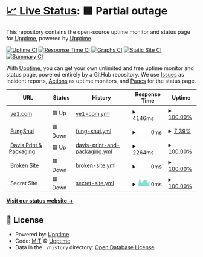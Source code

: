 # [📈 Live Status](https://demo.upptime.js.org): <!--live status--> **🟧 Partial outage**

This repository contains the open-source uptime monitor and status page for [Upptime](https://upptime.js.org), powered by [Upptime](https://github.com/upptime/upptime).

[![Uptime CI](https://github.com/koj-co/upptime/workflows/Uptime%20CI/badge.svg)](https://github.com/koj-co/upptime/actions?query=workflow%3A%22Uptime+CI%22)
[![Response Time CI](https://github.com/koj-co/upptime/workflows/Response%20Time%20CI/badge.svg)](https://github.com/koj-co/upptime/actions?query=workflow%3A%22Response+Time+CI%22)
[![Graphs CI](https://github.com/koj-co/upptime/workflows/Graphs%20CI/badge.svg)](https://github.com/koj-co/upptime/actions?query=workflow%3A%22Graphs+CI%22)
[![Static Site CI](https://github.com/koj-co/upptime/workflows/Static%20Site%20CI/badge.svg)](https://github.com/koj-co/upptime/actions?query=workflow%3A%22Static+Site+CI%22)
[![Summary CI](https://github.com/koj-co/upptime/workflows/Summary%20CI/badge.svg)](https://github.com/koj-co/upptime/actions?query=workflow%3A%22Summary+CI%22)

With [Upptime](https://upptime.js.org), you can get your own unlimited and free uptime monitor and status page, powered entirely by a GitHub repository. We use [Issues](https://github.com/upptime/upptime/issues) as incident reports, [Actions](https://github.com/upptime/upptime/actions) as uptime monitors, and [Pages](https://demo.upptime.js.org) for the status page.

<!--start: status pages-->
<!-- This summary is generated by Upptime (https://github.com/upptime/upptime) -->
<!-- Do not edit this manually, your changes will be overwritten -->
<!-- prettier-ignore -->
| URL | Status | History | Response Time | Uptime |
| --- | ------ | ------- | ------------- | ------ |
| <img alt="" src="https://favicons.githubusercontent.com/www.ve1.com" height="13"> [ve1.com](https://www.ve1.com) | 🟩 Up | [ve1-com.yml](https://github.com/mewmix/serverstats/commits/master/history/ve1-com.yml) | <details><summary><img alt="Response time graph" src="./graphs/ve1-com/response-time-week.png" height="20"> 4146ms</summary><br><a href="https://demo.upptime.js.org/history/ve1-com"><img alt="Response time 4146" src="https://img.shields.io/endpoint?url=https%3A%2F%2Fraw.githubusercontent.com%2Fmewmix%2Fserverstats%2Fmaster%2Fapi%2Fve1-com%2Fresponse-time.json"></a><br><a href="https://demo.upptime.js.org/history/ve1-com"><img alt="24-hour response time 4146" src="https://img.shields.io/endpoint?url=https%3A%2F%2Fraw.githubusercontent.com%2Fmewmix%2Fserverstats%2Fmaster%2Fapi%2Fve1-com%2Fresponse-time-day.json"></a><br><a href="https://demo.upptime.js.org/history/ve1-com"><img alt="7-day response time 4146" src="https://img.shields.io/endpoint?url=https%3A%2F%2Fraw.githubusercontent.com%2Fmewmix%2Fserverstats%2Fmaster%2Fapi%2Fve1-com%2Fresponse-time-week.json"></a><br><a href="https://demo.upptime.js.org/history/ve1-com"><img alt="30-day response time 4146" src="https://img.shields.io/endpoint?url=https%3A%2F%2Fraw.githubusercontent.com%2Fmewmix%2Fserverstats%2Fmaster%2Fapi%2Fve1-com%2Fresponse-time-month.json"></a><br><a href="https://demo.upptime.js.org/history/ve1-com"><img alt="1-year response time 4146" src="https://img.shields.io/endpoint?url=https%3A%2F%2Fraw.githubusercontent.com%2Fmewmix%2Fserverstats%2Fmaster%2Fapi%2Fve1-com%2Fresponse-time-year.json"></a></details> | <details><summary><a href="https://demo.upptime.js.org/history/ve1-com">100.00%</a></summary><a href="https://demo.upptime.js.org/history/ve1-com"><img alt="All-time uptime 100.00%" src="https://img.shields.io/endpoint?url=https%3A%2F%2Fraw.githubusercontent.com%2Fmewmix%2Fserverstats%2Fmaster%2Fapi%2Fve1-com%2Fuptime.json"></a><br><a href="https://demo.upptime.js.org/history/ve1-com"><img alt="24-hour uptime 100.00%" src="https://img.shields.io/endpoint?url=https%3A%2F%2Fraw.githubusercontent.com%2Fmewmix%2Fserverstats%2Fmaster%2Fapi%2Fve1-com%2Fuptime-day.json"></a><br><a href="https://demo.upptime.js.org/history/ve1-com"><img alt="7-day uptime 100.00%" src="https://img.shields.io/endpoint?url=https%3A%2F%2Fraw.githubusercontent.com%2Fmewmix%2Fserverstats%2Fmaster%2Fapi%2Fve1-com%2Fuptime-week.json"></a><br><a href="https://demo.upptime.js.org/history/ve1-com"><img alt="30-day uptime 100.00%" src="https://img.shields.io/endpoint?url=https%3A%2F%2Fraw.githubusercontent.com%2Fmewmix%2Fserverstats%2Fmaster%2Fapi%2Fve1-com%2Fuptime-month.json"></a><br><a href="https://demo.upptime.js.org/history/ve1-com"><img alt="1-year uptime 100.00%" src="https://img.shields.io/endpoint?url=https%3A%2F%2Fraw.githubusercontent.com%2Fmewmix%2Fserverstats%2Fmaster%2Fapi%2Fve1-com%2Fuptime-year.json"></a></details>
| <img alt="" src="https://favicons.githubusercontent.com/fungshui.us" height="13"> [FungShui](https://fungshui.us) | 🟥 Down | [fung-shui.yml](https://github.com/mewmix/serverstats/commits/master/history/fung-shui.yml) | <details><summary><img alt="Response time graph" src="./graphs/fung-shui/response-time-week.png" height="20"> 0ms</summary><br><a href="https://demo.upptime.js.org/history/fung-shui"><img alt="Response time 0" src="https://img.shields.io/endpoint?url=https%3A%2F%2Fraw.githubusercontent.com%2Fmewmix%2Fserverstats%2Fmaster%2Fapi%2Ffung-shui%2Fresponse-time.json"></a><br><a href="https://demo.upptime.js.org/history/fung-shui"><img alt="24-hour response time 0" src="https://img.shields.io/endpoint?url=https%3A%2F%2Fraw.githubusercontent.com%2Fmewmix%2Fserverstats%2Fmaster%2Fapi%2Ffung-shui%2Fresponse-time-day.json"></a><br><a href="https://demo.upptime.js.org/history/fung-shui"><img alt="7-day response time 0" src="https://img.shields.io/endpoint?url=https%3A%2F%2Fraw.githubusercontent.com%2Fmewmix%2Fserverstats%2Fmaster%2Fapi%2Ffung-shui%2Fresponse-time-week.json"></a><br><a href="https://demo.upptime.js.org/history/fung-shui"><img alt="30-day response time 0" src="https://img.shields.io/endpoint?url=https%3A%2F%2Fraw.githubusercontent.com%2Fmewmix%2Fserverstats%2Fmaster%2Fapi%2Ffung-shui%2Fresponse-time-month.json"></a><br><a href="https://demo.upptime.js.org/history/fung-shui"><img alt="1-year response time 0" src="https://img.shields.io/endpoint?url=https%3A%2F%2Fraw.githubusercontent.com%2Fmewmix%2Fserverstats%2Fmaster%2Fapi%2Ffung-shui%2Fresponse-time-year.json"></a></details> | <details><summary><a href="https://demo.upptime.js.org/history/fung-shui">7.39%</a></summary><a href="https://demo.upptime.js.org/history/fung-shui"><img alt="All-time uptime 7.39%" src="https://img.shields.io/endpoint?url=https%3A%2F%2Fraw.githubusercontent.com%2Fmewmix%2Fserverstats%2Fmaster%2Fapi%2Ffung-shui%2Fuptime.json"></a><br><a href="https://demo.upptime.js.org/history/fung-shui"><img alt="24-hour uptime 7.39%" src="https://img.shields.io/endpoint?url=https%3A%2F%2Fraw.githubusercontent.com%2Fmewmix%2Fserverstats%2Fmaster%2Fapi%2Ffung-shui%2Fuptime-day.json"></a><br><a href="https://demo.upptime.js.org/history/fung-shui"><img alt="7-day uptime 7.39%" src="https://img.shields.io/endpoint?url=https%3A%2F%2Fraw.githubusercontent.com%2Fmewmix%2Fserverstats%2Fmaster%2Fapi%2Ffung-shui%2Fuptime-week.json"></a><br><a href="https://demo.upptime.js.org/history/fung-shui"><img alt="30-day uptime 7.39%" src="https://img.shields.io/endpoint?url=https%3A%2F%2Fraw.githubusercontent.com%2Fmewmix%2Fserverstats%2Fmaster%2Fapi%2Ffung-shui%2Fuptime-month.json"></a><br><a href="https://demo.upptime.js.org/history/fung-shui"><img alt="1-year uptime 7.39%" src="https://img.shields.io/endpoint?url=https%3A%2F%2Fraw.githubusercontent.com%2Fmewmix%2Fserverstats%2Fmaster%2Fapi%2Ffung-shui%2Fuptime-year.json"></a></details>
| <img alt="" src="https://favicons.githubusercontent.com/store.davisprintandpack.com" height="13"> [Davis Print & Packaging](https://store.davisprintandpack.com) | 🟩 Up | [davis-print-and-packaging.yml](https://github.com/mewmix/serverstats/commits/master/history/davis-print-and-packaging.yml) | <details><summary><img alt="Response time graph" src="./graphs/davis-print-and-packaging/response-time-week.png" height="20"> 2264ms</summary><br><a href="https://demo.upptime.js.org/history/davis-print-and-packaging"><img alt="Response time 2264" src="https://img.shields.io/endpoint?url=https%3A%2F%2Fraw.githubusercontent.com%2Fmewmix%2Fserverstats%2Fmaster%2Fapi%2Fdavis-print-and-packaging%2Fresponse-time.json"></a><br><a href="https://demo.upptime.js.org/history/davis-print-and-packaging"><img alt="24-hour response time 2264" src="https://img.shields.io/endpoint?url=https%3A%2F%2Fraw.githubusercontent.com%2Fmewmix%2Fserverstats%2Fmaster%2Fapi%2Fdavis-print-and-packaging%2Fresponse-time-day.json"></a><br><a href="https://demo.upptime.js.org/history/davis-print-and-packaging"><img alt="7-day response time 2264" src="https://img.shields.io/endpoint?url=https%3A%2F%2Fraw.githubusercontent.com%2Fmewmix%2Fserverstats%2Fmaster%2Fapi%2Fdavis-print-and-packaging%2Fresponse-time-week.json"></a><br><a href="https://demo.upptime.js.org/history/davis-print-and-packaging"><img alt="30-day response time 2264" src="https://img.shields.io/endpoint?url=https%3A%2F%2Fraw.githubusercontent.com%2Fmewmix%2Fserverstats%2Fmaster%2Fapi%2Fdavis-print-and-packaging%2Fresponse-time-month.json"></a><br><a href="https://demo.upptime.js.org/history/davis-print-and-packaging"><img alt="1-year response time 2264" src="https://img.shields.io/endpoint?url=https%3A%2F%2Fraw.githubusercontent.com%2Fmewmix%2Fserverstats%2Fmaster%2Fapi%2Fdavis-print-and-packaging%2Fresponse-time-year.json"></a></details> | <details><summary><a href="https://demo.upptime.js.org/history/davis-print-and-packaging">100.00%</a></summary><a href="https://demo.upptime.js.org/history/davis-print-and-packaging"><img alt="All-time uptime 100.00%" src="https://img.shields.io/endpoint?url=https%3A%2F%2Fraw.githubusercontent.com%2Fmewmix%2Fserverstats%2Fmaster%2Fapi%2Fdavis-print-and-packaging%2Fuptime.json"></a><br><a href="https://demo.upptime.js.org/history/davis-print-and-packaging"><img alt="24-hour uptime 100.00%" src="https://img.shields.io/endpoint?url=https%3A%2F%2Fraw.githubusercontent.com%2Fmewmix%2Fserverstats%2Fmaster%2Fapi%2Fdavis-print-and-packaging%2Fuptime-day.json"></a><br><a href="https://demo.upptime.js.org/history/davis-print-and-packaging"><img alt="7-day uptime 100.00%" src="https://img.shields.io/endpoint?url=https%3A%2F%2Fraw.githubusercontent.com%2Fmewmix%2Fserverstats%2Fmaster%2Fapi%2Fdavis-print-and-packaging%2Fuptime-week.json"></a><br><a href="https://demo.upptime.js.org/history/davis-print-and-packaging"><img alt="30-day uptime 100.00%" src="https://img.shields.io/endpoint?url=https%3A%2F%2Fraw.githubusercontent.com%2Fmewmix%2Fserverstats%2Fmaster%2Fapi%2Fdavis-print-and-packaging%2Fuptime-month.json"></a><br><a href="https://demo.upptime.js.org/history/davis-print-and-packaging"><img alt="1-year uptime 100.00%" src="https://img.shields.io/endpoint?url=https%3A%2F%2Fraw.githubusercontent.com%2Fmewmix%2Fserverstats%2Fmaster%2Fapi%2Fdavis-print-and-packaging%2Fuptime-year.json"></a></details>
| <img alt="" src="https://favicons.githubusercontent.com/thissitedoesnotexist.com" height="13"> [Broken Site](https://thissitedoesnotexist.com) | 🟥 Down | [broken-site.yml](https://github.com/mewmix/serverstats/commits/master/history/broken-site.yml) | <details><summary><img alt="Response time graph" src="./graphs/broken-site/response-time-week.png" height="20"> 0ms</summary><br><a href="https://demo.upptime.js.org/history/broken-site"><img alt="Response time 0" src="https://img.shields.io/endpoint?url=https%3A%2F%2Fraw.githubusercontent.com%2Fmewmix%2Fserverstats%2Fmaster%2Fapi%2Fbroken-site%2Fresponse-time.json"></a><br><a href="https://demo.upptime.js.org/history/broken-site"><img alt="24-hour response time 0" src="https://img.shields.io/endpoint?url=https%3A%2F%2Fraw.githubusercontent.com%2Fmewmix%2Fserverstats%2Fmaster%2Fapi%2Fbroken-site%2Fresponse-time-day.json"></a><br><a href="https://demo.upptime.js.org/history/broken-site"><img alt="7-day response time 0" src="https://img.shields.io/endpoint?url=https%3A%2F%2Fraw.githubusercontent.com%2Fmewmix%2Fserverstats%2Fmaster%2Fapi%2Fbroken-site%2Fresponse-time-week.json"></a><br><a href="https://demo.upptime.js.org/history/broken-site"><img alt="30-day response time 0" src="https://img.shields.io/endpoint?url=https%3A%2F%2Fraw.githubusercontent.com%2Fmewmix%2Fserverstats%2Fmaster%2Fapi%2Fbroken-site%2Fresponse-time-month.json"></a><br><a href="https://demo.upptime.js.org/history/broken-site"><img alt="1-year response time 0" src="https://img.shields.io/endpoint?url=https%3A%2F%2Fraw.githubusercontent.com%2Fmewmix%2Fserverstats%2Fmaster%2Fapi%2Fbroken-site%2Fresponse-time-year.json"></a></details> | <details><summary><a href="https://demo.upptime.js.org/history/broken-site">100.00%</a></summary><a href="https://demo.upptime.js.org/history/broken-site"><img alt="All-time uptime 100.00%" src="https://img.shields.io/endpoint?url=https%3A%2F%2Fraw.githubusercontent.com%2Fmewmix%2Fserverstats%2Fmaster%2Fapi%2Fbroken-site%2Fuptime.json"></a><br><a href="https://demo.upptime.js.org/history/broken-site"><img alt="24-hour uptime 100.00%" src="https://img.shields.io/endpoint?url=https%3A%2F%2Fraw.githubusercontent.com%2Fmewmix%2Fserverstats%2Fmaster%2Fapi%2Fbroken-site%2Fuptime-day.json"></a><br><a href="https://demo.upptime.js.org/history/broken-site"><img alt="7-day uptime 100.00%" src="https://img.shields.io/endpoint?url=https%3A%2F%2Fraw.githubusercontent.com%2Fmewmix%2Fserverstats%2Fmaster%2Fapi%2Fbroken-site%2Fuptime-week.json"></a><br><a href="https://demo.upptime.js.org/history/broken-site"><img alt="30-day uptime 100.00%" src="https://img.shields.io/endpoint?url=https%3A%2F%2Fraw.githubusercontent.com%2Fmewmix%2Fserverstats%2Fmaster%2Fapi%2Fbroken-site%2Fuptime-month.json"></a><br><a href="https://demo.upptime.js.org/history/broken-site"><img alt="1-year uptime 100.00%" src="https://img.shields.io/endpoint?url=https%3A%2F%2Fraw.githubusercontent.com%2Fmewmix%2Fserverstats%2Fmaster%2Fapi%2Fbroken-site%2Fuptime-year.json"></a></details>
| <img alt="" src="https://favicons.githubusercontent.com/null" height="13"> Secret Site | 🟥 Down | [secret-site.yml](https://github.com/mewmix/serverstats/commits/master/history/secret-site.yml) | <details><summary><img alt="Response time graph" src="./graphs/secret-site/response-time-week.png" height="20"> 0ms</summary><br><a href="https://demo.upptime.js.org/history/secret-site"><img alt="Response time 0" src="https://img.shields.io/endpoint?url=https%3A%2F%2Fraw.githubusercontent.com%2Fmewmix%2Fserverstats%2Fmaster%2Fapi%2Fsecret-site%2Fresponse-time.json"></a><br><a href="https://demo.upptime.js.org/history/secret-site"><img alt="24-hour response time 0" src="https://img.shields.io/endpoint?url=https%3A%2F%2Fraw.githubusercontent.com%2Fmewmix%2Fserverstats%2Fmaster%2Fapi%2Fsecret-site%2Fresponse-time-day.json"></a><br><a href="https://demo.upptime.js.org/history/secret-site"><img alt="7-day response time 0" src="https://img.shields.io/endpoint?url=https%3A%2F%2Fraw.githubusercontent.com%2Fmewmix%2Fserverstats%2Fmaster%2Fapi%2Fsecret-site%2Fresponse-time-week.json"></a><br><a href="https://demo.upptime.js.org/history/secret-site"><img alt="30-day response time 0" src="https://img.shields.io/endpoint?url=https%3A%2F%2Fraw.githubusercontent.com%2Fmewmix%2Fserverstats%2Fmaster%2Fapi%2Fsecret-site%2Fresponse-time-month.json"></a><br><a href="https://demo.upptime.js.org/history/secret-site"><img alt="1-year response time 0" src="https://img.shields.io/endpoint?url=https%3A%2F%2Fraw.githubusercontent.com%2Fmewmix%2Fserverstats%2Fmaster%2Fapi%2Fsecret-site%2Fresponse-time-year.json"></a></details> | <details><summary><a href="https://demo.upptime.js.org/history/secret-site">100.00%</a></summary><a href="https://demo.upptime.js.org/history/secret-site"><img alt="All-time uptime 100.00%" src="https://img.shields.io/endpoint?url=https%3A%2F%2Fraw.githubusercontent.com%2Fmewmix%2Fserverstats%2Fmaster%2Fapi%2Fsecret-site%2Fuptime.json"></a><br><a href="https://demo.upptime.js.org/history/secret-site"><img alt="24-hour uptime 99.98%" src="https://img.shields.io/endpoint?url=https%3A%2F%2Fraw.githubusercontent.com%2Fmewmix%2Fserverstats%2Fmaster%2Fapi%2Fsecret-site%2Fuptime-day.json"></a><br><a href="https://demo.upptime.js.org/history/secret-site"><img alt="7-day uptime 100.00%" src="https://img.shields.io/endpoint?url=https%3A%2F%2Fraw.githubusercontent.com%2Fmewmix%2Fserverstats%2Fmaster%2Fapi%2Fsecret-site%2Fuptime-week.json"></a><br><a href="https://demo.upptime.js.org/history/secret-site"><img alt="30-day uptime 100.00%" src="https://img.shields.io/endpoint?url=https%3A%2F%2Fraw.githubusercontent.com%2Fmewmix%2Fserverstats%2Fmaster%2Fapi%2Fsecret-site%2Fuptime-month.json"></a><br><a href="https://demo.upptime.js.org/history/secret-site"><img alt="1-year uptime 100.00%" src="https://img.shields.io/endpoint?url=https%3A%2F%2Fraw.githubusercontent.com%2Fmewmix%2Fserverstats%2Fmaster%2Fapi%2Fsecret-site%2Fuptime-year.json"></a></details>

<!--end: status pages-->

[**Visit our status website →**](https://demo.upptime.js.org)

## 📄 License

- Powered by: [Upptime](https://github.com/upptime/upptime)
- Code: [MIT](./LICENSE) © [Upptime](https://upptime.js.org)
- Data in the `./history` directory: [Open Database License](https://opendatacommons.org/licenses/odbl/1-0/)
